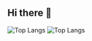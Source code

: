 ## Hi there 👋
![Top Langs](https://github-readme-stats.vercel.app/api/top-langs/?username=neilshaw1&layout=compact)
![Top Langs](https://github-readme-stats.vercel.app/api/top-langs/?username=anuraghazra&stats_format=bytes)
<!--
**neilshaw1/neilshaw1** is a ✨ _special_ ✨ repository because its `README.md` (this file) appears on your GitHub profile.

Here are some ideas to get you started:

- 🔭 I’m currently working on ...
- 🌱 I’m currently learning ...
- 👯 I’m looking to collaborate on ...
- 🤔 I’m looking for help with ...
- 💬 Ask me about ...
- 📫 How to reach me: ...
- 😄 Pronouns: ...
- ⚡ Fun fact: ...
-->
